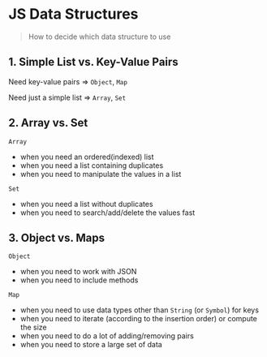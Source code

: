 # JS Data Structures

> How to decide which data structure to use

## 1. Simple List vs. Key-Value Pairs

Need key-value pairs => `Object`, `Map`

Need just a simple list => `Array`, `Set`

## 2. Array vs. Set

`Array`
- when you need an ordered(indexed) list
- when you need a list containing duplicates
- when you need to manipulate the values in a list

`Set`
- when you need a list without duplicates
- when you need to search/add/delete the values fast

## 3. Object vs. Maps

`Object`
- when you need to work with JSON
- when you need to include methods

`Map`
- when you need to use data types other than `String` (or `Symbol`) for keys
- when you need to iterate (according to the insertion order) or compute the size
- when you need to do a lot of adding/removing pairs
- when you need to store a large set of data